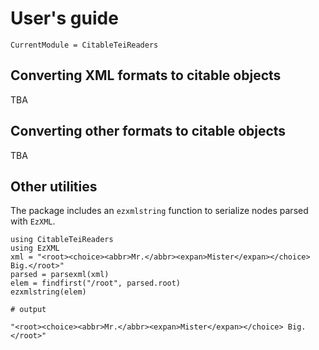 # User's guide
```@meta
CurrentModule = CitableTeiReaders
```

## Converting XML formats to citable objects

TBA 

## Converting other formats to citable objects

TBA

## Other utilities


The package includes an `ezxmlstring` function to serialize nodes parsed with `EzXML`.


```jldoctest
using CitableTeiReaders
using EzXML
xml = "<root><choice><abbr>Mr.</abbr><expan>Mister</expan></choice> Big.</root>"
parsed = parsexml(xml)
elem = findfirst("/root", parsed.root)
ezxmlstring(elem)

# output

"<root><choice><abbr>Mr.</abbr><expan>Mister</expan></choice> Big.</root>"
```
